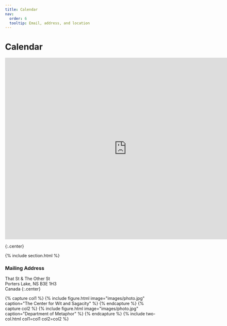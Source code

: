 ```yaml
---
title: Calendar
nav:
  order: 6
  tooltip: Email, address, and location
---
```


# <i class="fas fa-envelope"></i>Calendar

<iframe src="https://calendar.google.com/calendar/embed?src=bvoight28%40gmail.com&ctz=America%2FNew_York" style="border: 0" width="800" height="600" frameborder="0" scrolling="no"></iframe>

{:.center}

{% include section.html %}

### <i class="fas fa-mail-bulk"></i>Mailing Address

That St & The Other St  
Porters Lake, NS B3E 1H3  
Canada
{:.center}

{% capture col1 %}
{%
  include figure.html
  image="images/photo.jpg"
  caption="The Center for Wit and Sagacity"
%}
{% endcapture %}
{% capture col2 %}
{%
  include figure.html
  image="images/photo.jpg"
  caption="Department of Metaphor"
%}
{% endcapture %}
{% include two-col.html col1=col1 col2=col2 %}
